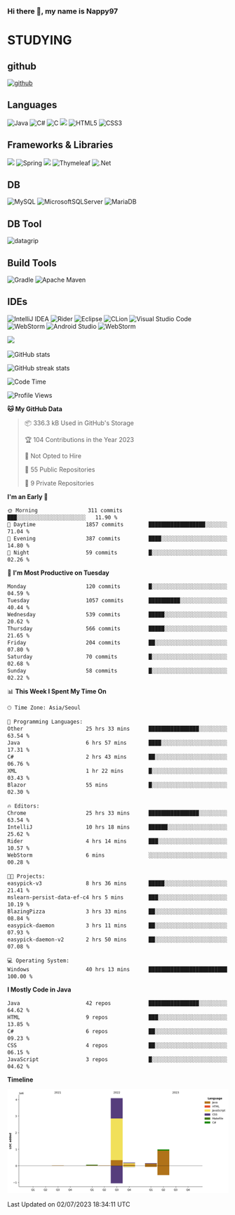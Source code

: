 ### Hi there 👋, my name is Nappy97

# STUDYING
## github
[<img src='https://cdn.jsdelivr.net/npm/simple-icons@3.0.1/icons/github.svg' alt='github' height='40'>](https://github.com/Nappy97)  

## Languages
![Java](https://img.shields.io/badge/java-%23ED8B00.svg?style=for-the-badge&logo=openjdk&logoColor=white) ![C#](https://img.shields.io/badge/c%23-%23239120.svg?style=for-the-badge&logo=c-sharp&logoColor=white) ![C](https://img.shields.io/badge/c-%2300599C.svg?style=for-the-badge&logo=c&logoColor=white) <img src="https://img.shields.io/badge/javascript-F7DF1E?style=for-the-badge&logo=javascript&logoColor=black"> ![HTML5](https://img.shields.io/badge/html5-%23E34F26.svg?style=for-the-badge&logo=html5&logoColor=white) ![CSS3](https://img.shields.io/badge/css3-%231572B6.svg?style=for-the-badge&logo=css3&logoColor=white)

## Frameworks & Libraries
<img src="https://img.shields.io/badge/bootstrap-7952B3?style=for-the-badge&logo=bootstrap&logoColor=white"> ![Spring](https://img.shields.io/badge/spring-%236DB33F.svg?style=for-the-badge&logo=spring&logoColor=white) <img src="https://img.shields.io/badge/jQuery-0769AD?style=for-the-badge&logo=jquery&logoColor=white"> ![Thymeleaf](https://img.shields.io/badge/Thymeleaf-%23005C0F.svg?style=for-the-badge&logo=Thymeleaf&logoColor=white) ![.Net](https://img.shields.io/badge/.NET-5C2D91?style=for-the-badge&logo=.net&logoColor=white)

## DB
![MySQL](https://img.shields.io/badge/mysql-%2300f.svg?style=for-the-badge&logo=mysql&logoColor=white) ![MicrosoftSQLServer](https://img.shields.io/badge/Microsoft%20SQL%20Server-CC2927?style=for-the-badge&logo=microsoft%20sql%20server&logoColor=white) ![MariaDB](https://img.shields.io/badge/MariaDB-003545?style=for-the-badge&logo=mariadb&logoColor=white)

## DB Tool
![datagrip](https://img.shields.io/badge/datagrip-9681EB?style=flat&logo=datagrip)

## Build Tools
![Gradle](https://img.shields.io/badge/Gradle-02303A.svg?style=for-the-badge&logo=Gradle&logoColor=white) ![Apache Maven](https://img.shields.io/badge/Apache%20Maven-C71A36?style=for-the-badge&logo=Apache%20Maven&logoColor=white)

## IDEs
![IntelliJ IDEA](https://img.shields.io/badge/IntelliJIDEA-000000.svg?style=for-the-badge&logo=intellij-idea&logoColor=white) ![Rider](https://img.shields.io/badge/Rider-000000.svg?style=for-the-badge&logo=Rider&logoColor=white&color=black&labelColor=crimson) ![Eclipse](https://img.shields.io/badge/Eclipse-FE7A16.svg?style=for-the-badge&logo=Eclipse&logoColor=white) ![CLion](https://img.shields.io/badge/CLion-black?style=for-the-badge&logo=clion&logoColor=white) ![Visual Studio Code](https://img.shields.io/badge/Visual%20Studio%20Code-0078d7.svg?style=for-the-badge&logo=visual-studio-code&logoColor=white) ![WebStorm](https://img.shields.io/badge/webstorm-143?style=for-the-badge&logo=webstorm&logoColor=white&color=black) ![Android Studio](https://img.shields.io/badge/Android%20Studio-3DDC84.svg?style=for-the-badge&logo=android-studio&logoColor=white) ![WebStorm](https://img.shields.io/badge/webstorm-143?style=for-the-badge&logo=webstorm&logoColor=white&color=black)

<div>
  <img  src="https://github-readme-stats.vercel.app/api/top-langs/?username=Nappy97&langs_count=8&exclude_repo=Example-deep-learning-from-scratch&layout=compact&line_height=24&hide_border=true&title_color=d88e82&card_width=280">
<div>
  
![GitHub stats](https://github-readme-stats.vercel.app/api?username=Nappy97&show_icons=true)  

![GitHub streak stats](https://github-readme-streak-stats.herokuapp.com/?user=Nappy97)  

<!--START_SECTION:waka-->
![Code Time](http://img.shields.io/badge/Code%20Time-112%20hrs%2015%20mins-blue)

![Profile Views](http://img.shields.io/badge/Profile%20Views-8-blue)

**🐱 My GitHub Data** 

> 📦 336.3 kB Used in GitHub's Storage 
 > 
> 🏆 104 Contributions in the Year 2023
 > 
> 🚫 Not Opted to Hire
 > 
> 📜 55 Public Repositories 
 > 
> 🔑 9 Private Repositories 
 > 
**I'm an Early 🐤** 

```text
🌞 Morning                311 commits         ███░░░░░░░░░░░░░░░░░░░░░░   11.90 % 
🌆 Daytime                1857 commits        ██████████████████░░░░░░░   71.04 % 
🌃 Evening                387 commits         ████░░░░░░░░░░░░░░░░░░░░░   14.80 % 
🌙 Night                  59 commits          █░░░░░░░░░░░░░░░░░░░░░░░░   02.26 % 
```
📅 **I'm Most Productive on Tuesday** 

```text
Monday                   120 commits         █░░░░░░░░░░░░░░░░░░░░░░░░   04.59 % 
Tuesday                  1057 commits        ██████████░░░░░░░░░░░░░░░   40.44 % 
Wednesday                539 commits         █████░░░░░░░░░░░░░░░░░░░░   20.62 % 
Thursday                 566 commits         █████░░░░░░░░░░░░░░░░░░░░   21.65 % 
Friday                   204 commits         ██░░░░░░░░░░░░░░░░░░░░░░░   07.80 % 
Saturday                 70 commits          █░░░░░░░░░░░░░░░░░░░░░░░░   02.68 % 
Sunday                   58 commits          █░░░░░░░░░░░░░░░░░░░░░░░░   02.22 % 
```


📊 **This Week I Spent My Time On** 

```text
🕑︎ Time Zone: Asia/Seoul

💬 Programming Languages: 
Other                    25 hrs 33 mins      ████████████████░░░░░░░░░   63.54 % 
Java                     6 hrs 57 mins       ████░░░░░░░░░░░░░░░░░░░░░   17.31 % 
C#                       2 hrs 43 mins       ██░░░░░░░░░░░░░░░░░░░░░░░   06.76 % 
XML                      1 hr 22 mins        █░░░░░░░░░░░░░░░░░░░░░░░░   03.43 % 
Blazor                   55 mins             █░░░░░░░░░░░░░░░░░░░░░░░░   02.30 % 

🔥 Editors: 
Chrome                   25 hrs 33 mins      ████████████████░░░░░░░░░   63.54 % 
IntelliJ                 10 hrs 18 mins      ██████░░░░░░░░░░░░░░░░░░░   25.62 % 
Rider                    4 hrs 14 mins       ███░░░░░░░░░░░░░░░░░░░░░░   10.57 % 
WebStorm                 6 mins              ░░░░░░░░░░░░░░░░░░░░░░░░░   00.28 % 

🐱‍💻 Projects: 
easypick-v3              8 hrs 36 mins       █████░░░░░░░░░░░░░░░░░░░░   21.41 % 
mslearn-persist-data-ef-c4 hrs 5 mins        ███░░░░░░░░░░░░░░░░░░░░░░   10.19 % 
BlazingPizza             3 hrs 33 mins       ██░░░░░░░░░░░░░░░░░░░░░░░   08.84 % 
easypick-daemon          3 hrs 11 mins       ██░░░░░░░░░░░░░░░░░░░░░░░   07.93 % 
easypick-daemon-v2       2 hrs 50 mins       ██░░░░░░░░░░░░░░░░░░░░░░░   07.08 % 

💻 Operating System: 
Windows                  40 hrs 13 mins      █████████████████████████   100.00 % 
```

**I Mostly Code in Java** 

```text
Java                     42 repos            ████████████████░░░░░░░░░   64.62 % 
HTML                     9 repos             ███░░░░░░░░░░░░░░░░░░░░░░   13.85 % 
C#                       6 repos             ██░░░░░░░░░░░░░░░░░░░░░░░   09.23 % 
CSS                      4 repos             ██░░░░░░░░░░░░░░░░░░░░░░░   06.15 % 
JavaScript               3 repos             █░░░░░░░░░░░░░░░░░░░░░░░░   04.62 % 
```



**Timeline**

![Lines of Code chart](https://raw.githubusercontent.com/Nappy97/Nappy97/main/assets/bar_graph.png)


 Last Updated on 02/07/2023 18:34:11 UTC
<!--END_SECTION:waka-->
